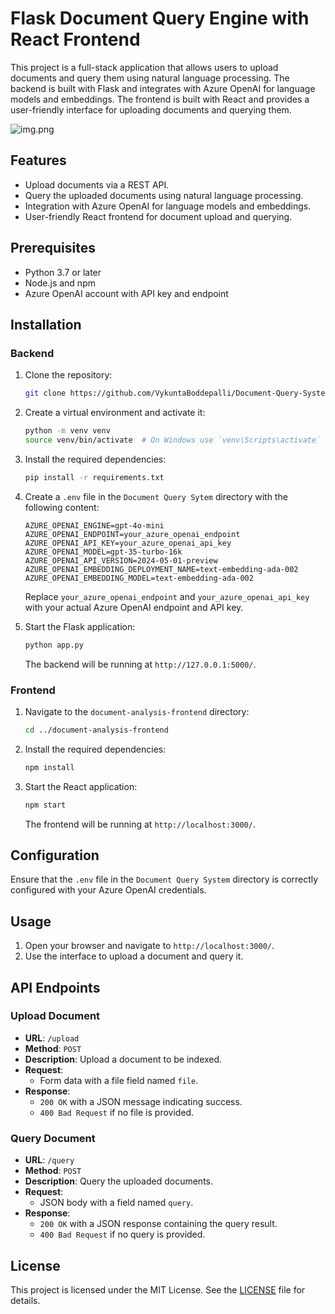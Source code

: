 # Flask Document Query Engine with React Frontend

This project is a full-stack application that allows users to upload documents and query them using natural language processing. The backend is built with Flask and integrates with Azure OpenAI for language models and embeddings. The frontend is built with React and provides a user-friendly interface for uploading documents and querying them.

![img.png](img.png)

## Features

- Upload documents via a REST API.
- Query the uploaded documents using natural language processing.
- Integration with Azure OpenAI for language models and embeddings.
- User-friendly React frontend for document upload and querying.

## Prerequisites

- Python 3.7 or later
- Node.js and npm
- Azure OpenAI account with API key and endpoint

## Installation

### Backend

1. Clone the repository:

    ```sh
    git clone https://github.com/VykuntaBoddepalli/Document-Query-System.git
    ```

2. Create a virtual environment and activate it:

    ```sh
    python -m venv venv
    source venv/bin/activate  # On Windows use `venv\Scripts\activate`
    ```

3. Install the required dependencies:

    ```sh
    pip install -r requirements.txt
    ```

4. Create a `.env` file in the `Document Query Sytem` directory with the following content:

    ```plaintext
    AZURE_OPENAI_ENGINE=gpt-4o-mini
    AZURE_OPENAI_ENDPOINT=your_azure_openai_endpoint
    AZURE_OPENAI_API_KEY=your_azure_openai_api_key
    AZURE_OPENAI_MODEL=gpt-35-turbo-16k
    AZURE_OPENAI_API_VERSION=2024-05-01-preview
    AZURE_OPENAI_EMBEDDING_DEPLOYMENT_NAME=text-embedding-ada-002
    AZURE_OPENAI_EMBEDDING_MODEL=text-embedding-ada-002
    ```

    Replace `your_azure_openai_endpoint` and `your_azure_openai_api_key` with your actual Azure OpenAI endpoint and API key.

5. Start the Flask application:

    ```sh
    python app.py
    ```

    The backend will be running at `http://127.0.0.1:5000/`.

### Frontend

1. Navigate to the `document-analysis-frontend` directory:

    ```sh
    cd ../document-analysis-frontend
    ```

2. Install the required dependencies:

    ```sh
    npm install
    ```

3. Start the React application:

    ```sh
    npm start
    ```

    The frontend will be running at `http://localhost:3000/`.

## Configuration

Ensure that the `.env` file in the `Document Query System` directory is correctly configured with your Azure OpenAI credentials.

## Usage

1. Open your browser and navigate to `http://localhost:3000/`.
2. Use the interface to upload a document and query it.

## API Endpoints

### Upload Document

- **URL**: `/upload`
- **Method**: `POST`
- **Description**: Upload a document to be indexed.
- **Request**:
  - Form data with a file field named `file`.
- **Response**:
  - `200 OK` with a JSON message indicating success.
  - `400 Bad Request` if no file is provided.

### Query Document

- **URL**: `/query`
- **Method**: `POST`
- **Description**: Query the uploaded documents.
- **Request**:
  - JSON body with a field named `query`.
- **Response**:
  - `200 OK` with a JSON response containing the query result.
  - `400 Bad Request` if no query is provided.

## License

This project is licensed under the MIT License. See the [LICENSE](LICENSE) file for details.
